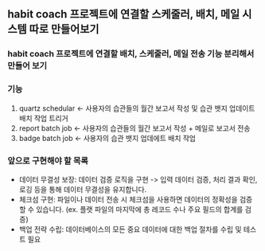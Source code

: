 ## habit coach 프로젝트에 연결할 스케줄러, 배치, 메일 시스템 따로 만들어보기
### habit coach 프로젝트에 연결할 배치, 스케줄러, 메일 전송 기능 분리해서 만들어 보기

### 기능
1. quartz schedular <- 사용자의 습관들의 월간 보고서 작성 및 습관 뱃지 업데이트 배치 작업 트리거
2. report batch job <- 사용자의 습관들의 월간 보고서 작성 + 메일로 보고서 전송
3. badge batch job <- 사용자의 습관 뱃지 업데에트 배치 작업

### 앞으로 구현해야 할 목록
- 데이터 무결성 보장:
  데이터 검증 로직을 구현 -> 입력 데이터 검증, 처리 결과 확인, 로깅 등을 통해 데이터 무결성을 유지합니다.
- 체크섬 구현:
  파일이나 데이터 전송 시 체크섬을 사용하면 데이터의 정확성을 검증할 수 있습니다.
  (ex. 플랫 파일의 마지막에 총 레코드 수나 주요 필드의 합계를 검증)
- 백업 전략 수립:
  데이터베이스의 모든 중요 데이터에 대한 백업 절차를 수립 및 테스트 필요
